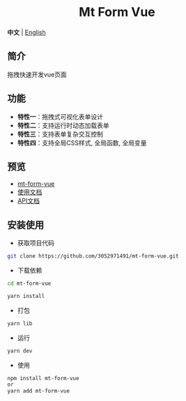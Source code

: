 <div align="center">
    <h1>Mt Form Vue</h1>
</div>

**中文** | [English](./README.md)

## 简介

拖拽快速开发vue页面

## 功能

- **特性一**：拖拽式可视化表单设计
- **特性二**：支持运行时动态加载表单
- **特性三**：支持表单复杂交互控制
- **特性四**：支持全局CSS样式, 全局函数, 全局变量

## 预览

- [mt-form-vue](https://www.zczchen.top/mtform/)
- [使用文档](./doc/readme.md)
- [API文档](./doc/mt-form-vue%20api%E6%96%87%E6%A1%A3.md)

## 安装使用

- 获取项目代码

```bash
git clone https://github.com/3052971491/mt-form-vue.git
```

- 下载依赖

```bash
cd mt-form-vue

yarn install

```

- 打包

```bash
yarn lib
```

- 运行

```bash
yarn dev
```

- 使用

```bash
npm install mt-form-vue
or
yarn add mt-form-vue
```
